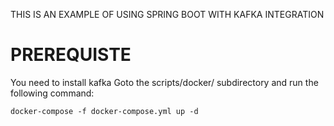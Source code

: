 THIS IS AN EXAMPLE OF USING SPRING BOOT WITH KAFKA INTEGRATION

PREREQUISTE
=====================
You need to install kafka
Goto the scripts/docker/ subdirectory and run the following command:
```
docker-compose -f docker-compose.yml up -d
```
